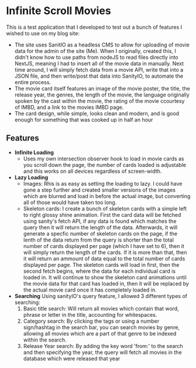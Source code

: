 # **Infinite Scroll Movies**

This is a test application that I developed to test out a bunch of features I wished to use on my blog site:
- The site uses SanitIO as a headless CMS to allow for uploading of movie data for the admin of the site (Me). When I originally, created
  this, I didn't know how to use paths from nodeJS to read files directly into NextJS, meaning I had to insert all of the movie data in
  manually. Next time around, I will simply fetch data from a movie API, write that into a JSON file, and then write/post that data into
  SanityIO, to automate the entire process.
- The movie card itself features an image of the movie poster, the title, the release year, the genres, the length of the movie, the
  language originally spoken by the cast within the movie, the rating of the movie ccourtesy of IMBD, and a link to the movies IMBD
  page.
- The card design, while simple, looks clean and modern, and is good enough for something that was cooked up in half an hour

## Features
  - **Infinite Loading**
    - Uses my own intersection observer hook to load in movie cards as you scroll down the page, the number of cards loaded is adjustable
    and this works on all devices regardless of screen-width.
  - **Lazy Loading**
    - Images: Rhis is as easy as setting the loading to lazy. I could have gone a step further and created smaller versions of the images
      which are blurred and load in before the actual image, but converting all of those would have taken too long.
    - Skeleton cards: I create a bunch of skeleton cards with a simple left to right glossy shine animation. First the card data will be
      fetched using sanity's fetch API, if any data is found which matches the query then it will return the length of the data. Afterwards,
      it will generate a specfic number of skeleton cards on the page, if the lenth of the data return from the query is shorter than the
      total number of cards displayed per page (which I have set to 6), then it will simply return the length of the cards. If it is more
      than that, then it will return an ammount of data equal to the total number of cards displayed per page. The skeleton cards will load
      in first, then the second fetch begins, where the data for each individual card is loaded in. It will continue to show the skeleton
      card animations until the movie data for that card has loaded in, then it will be replaced by the actual movie card once it has
      completely loaded in.
  - **Searching**
    Using sanityIO's query feature, I allowed 3 different types of searching:
    1) Basic title search: Will return all movies which contain that word, phrase or letter in the title, accounting for whitespaces.
    2) Category search: By clicking the tags or using a number sign/hashtag in the search bar, you can search movies by genre, allowing
       all movies which are a part of that genre to be indexed within the search.
    3) Release Year search: By adding the key word 'from:' to the search and then specifying the year, the query will fetch all movies in
       the database which were released that year
  
